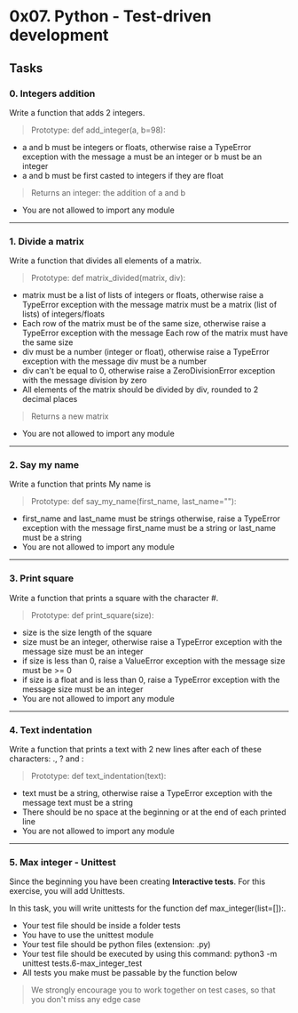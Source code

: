 # 0x07. Python - Test-driven development
## Tasks
### 0. Integers addition
Write a function that adds 2 integers.

> Prototype: def add_integer(a, b=98):
- a and b must be integers or floats, otherwise raise a TypeError exception with the message a must be an integer or b must be an integer
- a and b must be first casted to integers if they are float
> Returns an integer: the addition of a and b
- You are not allowed to import any module
---
### 1. Divide a matrix
Write a function that divides all elements of a matrix.

> Prototype: def matrix_divided(matrix, div):
- matrix must be a list of lists of integers or floats, otherwise raise a TypeError exception with the message matrix must be a matrix (list of lists) of integers/floats
- Each row of the matrix must be of the same size, otherwise raise a TypeError exception with the message Each row of the matrix must have the same size
- div must be a number (integer or float), otherwise raise a TypeError exception with the message div must be a number
- div can't be equal to 0, otherwise raise a ZeroDivisionError exception with the message division by zero
- All elements of the matrix should be divided by div, rounded to 2 decimal places
> Returns a new matrix
- You are not allowed to import any module
---
### 2. Say my name
Write a function that prints My name is <first name> <last name>

> Prototype: def say_my_name(first_name, last_name=""):
- first_name and last_name must be strings otherwise, raise a TypeError exception with the message first_name must be a string or last_name must be a string
- You are not allowed to import any module
--- 
### 3. Print square
Write a function that prints a square with the character #.

> Prototype: def print_square(size):
- size is the size length of the square
- size must be an integer, otherwise raise a TypeError exception with the message size must be an integer
- if size is less than 0, raise a ValueError exception with the message size must be >= 0
- if size is a float and is less than 0, raise a TypeError exception with the message size must be an integer
- You are not allowed to import any module
---
### 4. Text indentation
Write a function that prints a text with 2 new lines after each of these characters: ., ? and :

> Prototype: def text_indentation(text):
- text must be a string, otherwise raise a TypeError exception with the message text must be a string
- There should be no space at the beginning or at the end of each printed line
- You are not allowed to import any module
---
### 5. Max integer - Unittest
Since the beginning you have been creating **Interactive tests**. For this exercise, you will add Unittests.

In this task, you will write unittests for the function def max_integer(list=[]):.

- Your test file should be inside a folder tests
- You have to use the unittest module
- Your test file should be python files (extension: .py)
- Your test file should be executed by using this command: python3 -m unittest tests.6-max_integer_test
- All tests you make must be passable by the function below
> We strongly encourage you to work together on test cases, so that you don't miss any edge case

